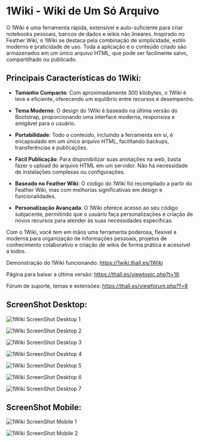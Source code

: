 # 1Wiki - Wiki de Um Só Arquivo

O 1Wiki é uma ferramenta rápida, extensível e auto-suficiente para criar notebooks pessoais, bancos de dados e wikis não lineares. Inspirado no Feather Wiki, o 1Wiki se destaca pela combinação de simplicidade, estilo moderno e praticidade de uso. Toda a aplicação e o conteúdo criado são armazenados em um único arquivo HTML, que pode ser facilmente salvo, compartilhado ou publicado.

## Principais Características do 1Wiki:

- **Tamanho Compacto**: Com aproximadamente 300 kilobytes, o 1Wiki é leve e eficiente, oferecendo um equilíbrio entre recursos e desempenho.
  
- **Tema Moderno**: O design do 1Wiki é baseado na última versão do Bootstrap, proporcionando uma interface moderna, responsiva e amigável para o usuário.
  
- **Portabilidade**: Todo o conteúdo, incluindo a ferramenta em si, é encapsulado em um único arquivo HTML, facilitando backups, transferências e publicações.
  
- **Fácil Publicação**: Para disponibilizar suas anotações na web, basta fazer o upload do arquivo HTML em um servidor. Não há necessidade de instalações complexas ou configurações.
  
- **Baseado no Feather Wiki**: O código do 1Wiki foi recompilado a partir do Feather Wiki, mas com melhorias significativas em design e funcionalidades.
  
- **Personalização Avançada**: O 1Wiki oferece acesso ao seu código subjacente, permitindo que o usuário faça personalizações e criação de novos recursos para atender às suas necessidades específicas.

Com o 1Wiki, você tem em mãos uma ferramenta poderosa, flexível e moderna para organização de informações pessoais, projetos de conhecimento colaborativo e criação de wikis de forma prática e acessível a todos.

Demonstração do 1Wiki funcionando: https://1wiki.thall.es/1Wiki

Página para baixar a última versão: https://thall.es/viewtopic.php?t=16

Fórum de suporte, temas e extensões: https://thall.es/viewforum.php?f=8


## ScreenShot Desktop:

![1Wiki ScreenShot Desktop 1](https://github.com/ThallesLazaro/1Wiki/blob/main/1Wiki%20Desktop%20ScreenShot%201.png)


![1Wiki ScreenShot Desktop 2](https://github.com/ThallesLazaro/1Wiki/blob/main/1Wiki%20Desktop%20ScreenShot%202.png)


![1Wiki ScreenShot Desktop 3](https://github.com/ThallesLazaro/1Wiki/blob/main/1Wiki%20Desktop%20ScreenShot%203.png)


![1Wiki ScreenShot Desktop 4](https://github.com/ThallesLazaro/1Wiki/blob/main/1Wiki%20Desktop%20ScreenShot%204.png)


![1Wiki ScreenShot Desktop 5](https://github.com/ThallesLazaro/1Wiki/blob/main/1Wiki%20Desktop%20ScreenShot%205.png)


![1Wiki ScreenShot Desktop 6](https://github.com/ThallesLazaro/1Wiki/blob/main/1Wiki%20Desktop%20ScreenShot%206.png)


![1Wiki ScreenShot Desktop 7](https://github.com/ThallesLazaro/1Wiki/blob/main/1Wiki%20Desktop%20ScreenShot%207.png)


## ScreenShot Mobile:

![1Wiki ScreenShot Mobile 1](https://github.com/ThallesLazaro/1Wiki/blob/main/1Wiki%20ScreenShot%20Mobile%201.jpg)


![1Wiki ScreenShot Mobile 2](https://github.com/ThallesLazaro/1Wiki/blob/main/1Wiki%20ScreenShot%20Mobile%202.jpg)
